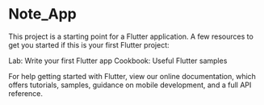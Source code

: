 # Note_App
This project is a starting point for a Flutter application.
A few resources to get you started if this is your first Flutter project:

Lab: Write your first Flutter app
Cookbook: Useful Flutter samples

For help getting started with Flutter, view our
online documentation, which offers tutorials,
samples, guidance on mobile development, and a full API reference.
